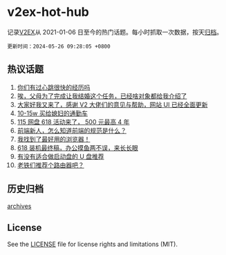 # v2ex-hot-hub

 记录[V2EX](https://www.v2ex.com/)从 2021-01-06 日至今的热门话题。每小时抓取一次数据，按天[归档](archives)。

`更新时间：2024-05-26 09:28:05 +0800`

## 热议话题

1. [你们有过心跳很快的经历吗](https://www.v2ex.com/t/1043838)
1. [唉，父母为了完成让我结婚这个任务，已经啥对象都给我介绍了](https://www.v2ex.com/t/1043914)
1. [大家好我又来了，感谢 V2 大佬们的意见与帮助，网站 UI 已经全面更新](https://www.v2ex.com/t/1043828)
1. [10-15w 买给媳妇的通勤车](https://www.v2ex.com/t/1043804)
1. [115 网盘 618 活动来了， 500 元最高 4 年](https://www.v2ex.com/t/1043798)
1. [前端新人，怎么知道前端的规范是什么？](https://www.v2ex.com/t/1043799)
1. [我找到了最好用的浏览器！](https://www.v2ex.com/t/1043928)
1. [618 装机最终稿，办公摸鱼两不误，来长长眼](https://www.v2ex.com/t/1043795)
1. [有没有适合做启动盘的 U 盘推荐](https://www.v2ex.com/t/1043825)
1. [老铁们推荐个路由器吧？](https://www.v2ex.com/t/1043817)

## 历史归档

[archives](archives)

## License

See the [LICENSE](LICENSE) file for license rights and limitations (MIT).
